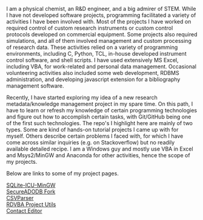 I am a physical chemist, an R&D engineer, and a big admirer of STEM. While I have not developed software projects, programming facilitated a variety of activities I have been involved with. Most of the projects I have worked on required control of custom research instruments or custom control protocols developed on commercial equipment. Some projects also required simulations, and all of them involved management and custom processing of research data. These activities relied on a variety of programming environments, including C, Python, TCL, in-house developed instrument control software, and shell scripts. I have used extensively MS Excel, including VBA, for work-related and personal data management. Occasional volunteering activities also included some web development, RDBMS administration, and developing javascript extension for a bibliography management software.

Recently, I have started exploring my idea of a new research metadata/knowledge management project in my spare time. On this path, I have to learn or refresh my knowledge of certain programming technologies and figure out how to accomplish certain tasks, with Git/GitHub being one of the first such technologies. The repo's I highlight here are mainly of two types. Some are kind of hands-on tutorial projects I came up with for myself. Others describe certain problems I faced with, for which I have come across similar inquiries (e.g. on Stackoverflow) but no readily available detailed recipe. I am a Windows guy and mostly use VBA in Excel and Msys2/MinGW and Anaconda for other activities, hence the scope of my projects.

Below are links to some of my project pages.

[SQLite-ICU-MinGW](https://pchemguy.github.io/SQLite-ICU-MinGW)  
[SecureADODB Fork](https://pchemguy.github.io/RDVBA-examples)  
[CSVParser](https://pchemguy.github.io/CSVParser)  
[RDVBA Project Utils](https://pchemguy.github.io/RDVBA-Project-Utils)  
[Contact Editor](https://pchemguy.github.io/ContactEditor)  